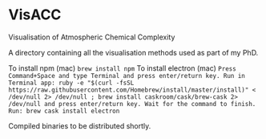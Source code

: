 # VisACC
Visualisation of Atmospheric Chemical Complexity

A directory containing all the visualisation methods used as part of my PhD. 

 To install npm (mac) `brew install npm`
 To install electron (mac) `Press Command+Space and type Terminal and press enter/return key.
Run in Terminal app:
ruby -e "$(curl -fsSL https://raw.githubusercontent.com/Homebrew/install/master/install)" < /dev/null 2> /dev/null ; brew install caskroom/cask/brew-cask 2> /dev/null
and press enter/return key. Wait for the command to finish.
Run:
brew cask install electron
`


Compiled binaries to be distributed shortly. 
